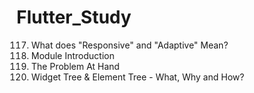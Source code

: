 # Flutter_Study

117. What does "Responsive" and "Adaptive" Mean?
137. Module Introduction
138. The Problem At Hand
139. Widget Tree & Element Tree - What, Why and How?

